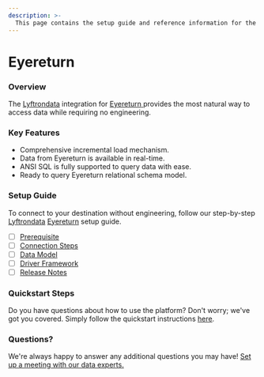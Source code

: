 ```yaml
---
description: >-
  This page contains the setup guide and reference information for the Eyereturn source connector.
---
```


# Eyereturn

### Overview

The [Lyftrondata](https://www.lyftrondata.com/) integration for [Eyereturn](https://www.lyftrondata.com/integration/eyereturn/)[ ](https://www.lyftrondata.com/integration/eyereturn/)provides the most natural way to access data while requiring no engineering.

### Key Features

* Comprehensive incremental load mechanism.
* Data from Eyereturn is available in real-time.&#x20;
* ANSI SQL is fully supported to query data with ease.
* Ready to query Eyereturn relational schema model.

### Setup Guide

To connect to your destination without engineering, follow our step-by-step [Lyftrondata](https://www.lyftrondata.com/)  [Eyereturn](https://www.lyftrondata.com/integration/eyereturn/) setup guide.

* [ ] [Prerequisite](../../marketing-analytics/eyereturn/prerequisite.md)
* [ ] [Connection Steps](../../marketing-analytics/eyereturn/connection-steps.md)
* [ ] [Data Model](../../marketing-analytics/eyereturn/data-model/)
* [ ] [Driver Framework](../../marketing-analytics/eyereturn/driver-framework/)
* [ ] [Release Notes](../../marketing-analytics/eyereturn/release-notes.md)

### Quickstart Steps

Do you have questions about how to use the platform? Don't worry; we've got you covered. Simply follow the quickstart instructions [here](../../../quickstart-steps.md).

### Questions? <a href="#questions" id="questions"></a>

We're always happy to answer any additional questions you may have! [Set up a meeting with our data experts.](https://www.lyftrondata.com/book-a-meeting/)

